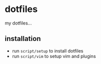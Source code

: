 # dotfiles

my dotfiles...

## installation

- run `script/setup` to install dotfiles
- run `script/vim` to setup vim and plugins

